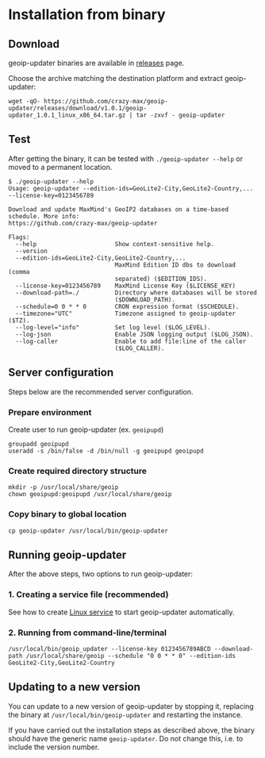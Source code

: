 # Installation from binary

## Download

geoip-updater binaries are available in [releases](https://github.com/crazy-max/geoip-updater/releases) page.

Choose the archive matching the destination platform and extract geoip-updater:

```
wget -qO- https://github.com/crazy-max/geoip-updater/releases/download/v1.0.1/geoip-updater_1.0.1_linux_x86_64.tar.gz | tar -zxvf - geoip-updater
```

## Test

After getting the binary, it can be tested with `./geoip-updater --help` or moved to a permanent location.

```
$ ./geoip-updater --help
Usage: geoip-updater --edition-ids=GeoLite2-City,GeoLite2-Country,... --license-key=0123456789

Download and update MaxMind's GeoIP2 databases on a time-based schedule. More info:
https://github.com/crazy-max/geoip-updater

Flags:
  --help                      Show context-sensitive help.
  --version
  --edition-ids=GeoLite2-City,GeoLite2-Country,...
                              MaxMind Edition ID dbs to download (comma
                              separated) ($EDITION_IDS).
  --license-key=0123456789    MaxMind License Key ($LICENSE_KEY)
  --download-path=./          Directory where databases will be stored
                              ($DOWNLOAD_PATH).
  --schedule=0 0 * * 0        CRON expression format ($SCHEDULE).
  --timezone="UTC"            Timezone assigned to geoip-updater ($TZ).
  --log-level="info"          Set log level ($LOG_LEVEL).
  --log-json                  Enable JSON logging output ($LOG_JSON).
  --log-caller                Enable to add file:line of the caller
                              ($LOG_CALLER).
```

## Server configuration

Steps below are the recommended server configuration.

### Prepare environment

Create user to run geoip-updater (ex. `geoipupd`)

```
groupadd geoipupd
useradd -s /bin/false -d /bin/null -g geoipupd geoipupd
```

### Create required directory structure

```
mkdir -p /usr/local/share/geoip
chown geoipupd:geoipupd /usr/local/share/geoip
```

### Copy binary to global location

```
cp geoip-updater /usr/local/bin/geoip-updater
```

## Running geoip-updater

After the above steps, two options to run geoip-updater:

### 1. Creating a service file (recommended)

See how to create [Linux service](linux-service.md) to start geoip-updater automatically.

### 2. Running from command-line/terminal

```
/usr/local/bin/geoip_updater --license-key 0123456789ABCD --download-path /usr/local/share/geoip --schedule "0 0 * * 0" --edition-ids GeoLite2-City,GeoLite2-Country
```

## Updating to a new version

You can update to a new version of geoip-updater by stopping it, replacing the binary at `/usr/local/bin/geoip-updater` and restarting the instance.

If you have carried out the installation steps as described above, the binary should have the generic name `geoip-updater`. Do not change this, i.e. to include the version number.
